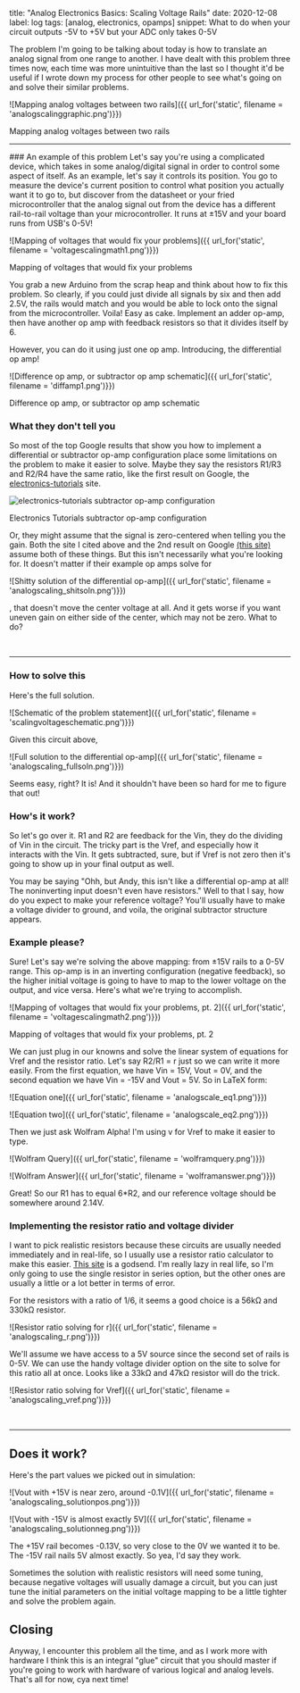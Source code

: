 title: "Analog Electronics Basics: Scaling Voltage Rails"
date: 2020-12-08
label: log
tags: [analog, electronics, opamps]
snippet: What to do when your circuit outputs -5V to +5V but your ADC only takes 0-5V

The problem I'm going to be talking about today is how to translate an analog signal from one range to another. I have dealt with this problem three times now, each time was more unintuitive than the last so I thought it'd be useful if I wrote down my process for other people to see what's going on and solve their similar problems. 

![Mapping analog voltages between two rails]({{ url_for('static', filename = 'analogscalinggraphic.png')}})
<p class="caption">Mapping analog voltages between two rails</p>

<hr>
### An example of this problem
Let's say you're using a complicated device, which takes in some analog/digital signal in order to control some aspect of itself. As an example, let's say it controls its position. You go to measure the device's current position to control what position you actually want it to go to, but discover from the datasheet or your fried microcontroller that the analog signal out from the device has a different rail-to-rail voltage than your microcontroller. It runs at ±15V and your board runs from USB's 0-5V! 

![Mapping of voltages that would fix your problems]({{ url_for('static', filename = 'voltagescalingmath1.png')}})
<p class="caption">Mapping of voltages that would fix your problems</p>

You grab a new Arduino from the scrap heap and think about how to fix this problem. So clearly, if you could just divide all signals by six and then add 2.5V, the rails would match and you would be able to lock onto the signal from the microcontroller. Voila! Easy as cake. Implement an adder op-amp, then have another op amp with feedback resistors so that it divides itself by 6. 

However, you can do it using just one op amp. Introducing, the differential op amp!

![Difference op amp, or subtractor op amp schematic]({{ url_for('static', filename = 'diffamp1.png')}})
<p class="caption">Difference op amp, or subtractor op amp schematic</p>

### What they don't tell you 

So most of the top Google results that show you how to implement a differential or subtractor op-amp configuration place some limitations on the problem to make it easier to solve. Maybe they say the resistors R1/R3 and R2/R4 have the same ratio, like the first result on Google, the [electronics-tutorials](https://www.electronics-tutorials.ws/opamp/opamp_5.html) site.

![electronics-tutorials subtractor op-amp configuration](https://www.electronicshub.org/wp-content/uploads/2015/01/1.-Differential-amplifier-circuit.jpg)
<p class="caption">Electronics Tutorials subtractor op-amp configuration</p>

Or, they might assume that the signal is zero-centered when telling you the gain. Both the site I cited above and the 2nd result on Google [(this site)](https://www.electronicshub.org/differential-amplifier/) assume both of these things. But this isn't necessarily what you're looking for. It doesn't matter if their example op amps solve for 


![Shitty solution of the differential op-amp]({{ url_for('static', filename = 'analogscaling_shitsoln.png')}})

, that doesn't move the center voltage at all. And it gets worse if you want uneven gain on either side of the center, which may not be zero. What to do?

<br>
<hr>

### How to solve this 
Here's the full solution.

![Schematic of the problem statement]({{ url_for('static', filename = 'scalingvoltageschematic.png')}})

Given this circuit above, 


![Full solution to the differential op-amp]({{ url_for('static', filename = 'analogscaling_fullsoln.png')}})

Seems easy, right? It is! And it shouldn't have been so hard for me to figure that out!

### How's it work?
So let's go over it. R1 and R2 are feedback for the Vin, they do the dividing of Vin in the circuit. The tricky part is the Vref, and especially how it interacts with the Vin. It gets subtracted, sure, but if Vref is not zero then it's going to show up in your final output as well. 

You may be saying "Ohh, but Andy, this isn't like a differential op-amp at all! The noninverting input doesn't even have resistors." Well to that I say, how do you expect to make your reference voltage? You'll usually have to make a voltage divider to ground, and voila, the original subtractor structure appears.

### Example please? 
Sure! Let's say we're solving the above mapping: from ±15V rails to a 0-5V range. This op-amp is in an inverting configuration (negative feedback), so the higher initial voltage is going to have to map to the lower voltage on the output, and vice versa. Here's what we're trying to accomplish.

![Mapping of voltages that would fix your problems, pt. 2]({{ url_for('static', filename = 'voltagescalingmath2.png')}})
<p class="caption">Mapping of voltages that would fix your problems, pt. 2</p>

We can just plug in our knowns and solve the linear system of equations for Vref and the resistor ratio. Let's say R2/R1 = r just so we can write it more easily. From the first equation, we have Vin = 15V, Vout = 0V, and the second equation we have Vin = -15V and Vout = 5V. So in LaTeX form:

![Equation one]({{ url_for('static', filename = 'analogscale_eq1.png')}})

![Equation two]({{ url_for('static', filename = 'analogscale_eq2.png')}})

Then we just ask Wolfram Alpha! I'm using v for Vref to make it easier to type.

![Wolfram Query]({{ url_for('static', filename = 'wolframquery.png')}})

![Wolfram Answer]({{ url_for('static', filename = 'wolframanswer.png')}})

Great! So our R1 has to equal 6*R2, and our reference voltage should be somewhere around 2.14V. 

### Implementing the resistor ratio and voltage divider
I want to pick realistic resistors because these circuits are usually needed immediately and in real-life, so I usually use a resistor ratio calculator to make this easier. [This site](http://jansson.us/resistors.html) is a godsend. I'm really lazy in real life, so I'm only going to use the single resistor in series option, but the other ones are usually a little or a lot better in terms of error. 

For the resistors with a ratio of 1/6, it seems a good choice is a 56kΩ and 330kΩ resistor. 

![Resistor ratio solving for r]({{ url_for('static', filename = 'analogscaling_r.png')}})

We'll assume we have access to a 5V source since the second set of rails is 0-5V. We can use the handy voltage divider option on the site to solve for this ratio all at once. Looks like a 33kΩ and 47kΩ resistor will do the trick. 

![Resistor ratio solving for Vref]({{ url_for('static', filename = 'analogscaling_vref.png')}})

<br><hr>
## Does it work?
Here's the part values we picked out in simulation:

![Vout with +15V is near zero, around -0.1V]({{ url_for('static', filename = 'analogscaling_solutionpos.png')}})

![Vout with -15V is almost exactly 5V]({{ url_for('static', filename = 'analogscaling_solutionneg.png')}})

The +15V rail becomes -0.13V, so very close to the 0V we wanted it to be. The -15V rail nails 5V almost exactly. So yea, I'd say they work. 

Sometimes the solution with realistic resistors will need some tuning, because negative voltages will usually damage a circuit, but you can just tune the initial parameters on the initial voltage mapping to be a little tighter and solve the problem again. 

## Closing
Anyway, I encounter this problem all the time, and as I work more with hardware I think this is an integral "glue" circuit that you should master if you're going to work with hardware of various logical and analog levels. That's all for now, cya next time!

